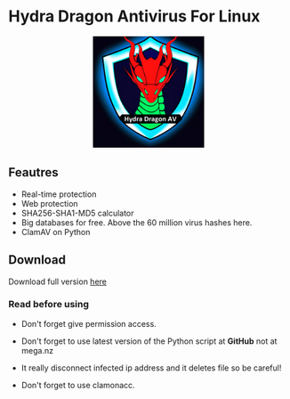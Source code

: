 # Hydra Dragon Antivirus For Linux

<p align="center">
<img src="assets/logo.png" width= 200px>
</p>

## Feautres

- Real-time protection
- Web protection
- SHA256-SHA1-MD5 calculator
- Big databases for free. Above the 60 million virus hashes here.
- ClamAV on Python

## Download

Download full version [here](https://mega.nz/file/DkgzAC6R#pbNmaC2_TUrB5ZQlFjJpaSS0MLEE2wvjNB6jHe9LW3A)

### Read before using

- Don't forget give permission access.

- Don't forget to use latest version of the Python script at **GitHub** not at mega.nz

- It really disconnect infected ip address and it deletes file so be careful!
- Don't forget to use clamonacc.
